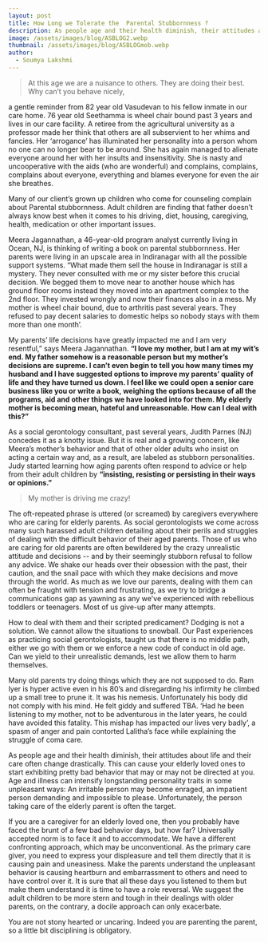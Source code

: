 ```yaml
---
layout: post
title: How Long we Tolerate the  Parental Stubbornness ?
description: As people age and their health diminish, their attitudes about life and their care often change drastically. This can cause your elderly loved ones to start exhibiting pretty bad behavior that may or may not be directed at you.
image: /assets/images/blog/ASBLOG2.webp
thumbnail: /assets/images/blog/ASBLOGmob.webp
author:
  - Soumya Lakshmi
---
```



> At this age we are a nuisance to others. They are doing their best.  Why can’t you behave nicely,

a gentle reminder from 82 year old Vasudevan to his fellow inmate in our care home.  76 year old Seethamma is wheel chair bound past 3 years and lives in our care facility. A retiree from the agricultural university as a professor made her think that others are all subservient to her whims and fancies. Her ‘arrogance’ has illuminated her personality into a person whom no one can no longer bear to be around. She has again managed to alienate everyone around her with her insults and insensitivity. She is nasty and uncooperative with the aids (who are wonderful) and complains, complains, complains about everyone, everything and blames everyone for even the air she breathes.

Many of our client’s grown up children who come for counseling complain about Parental stubbornness. Adult children are finding that father doesn’t always know best when it comes to his driving, diet, housing, caregiving, health, medication or other important issues. 

Meera Jagannathan, a 46-year-old program analyst currently living in Ocean, NJ, is thinking of writing a book on parental stubbornness. Her parents were living in an upscale area in Indiranagar with all the possible support systems. “What made them sell the house in Indiranagar is still a mystery. They never consulted with me or my sister before this crucial decision.  We  begged them to move near to another house which has ground floor rooms instead they moved into an apartment complex to the 2nd floor. They invested wrongly and now their finances also in a mess. My mother is wheel chair bound, due to arthritis past several years.  They refused to pay decent salaries to domestic helps so nobody stays with them more than one month’. 

My parents’ life decisions have greatly impacted me and I am very resentful,” says Meera Jagannathan. **“I love my mother, but I am at my wit’s end. My father somehow is a reasonable person but my mother’s decisions are supreme. I can’t even begin to tell you how many times my husband and I have suggested options to improve my parents’ quality of life and they have turned us down. I feel like we could open a senior care business like you or write a book, weighing the options because of all the programs, aid and other things we have looked into for them. My elderly mother is becoming mean, hateful and unreasonable. How can I deal with this?”**

As a social gerontology consultant, past several years, Judith Parnes (NJ) concedes it as a knotty issue. But it is real and a growing concern, like Meera’s mother’s behavior and that of other older adults who insist on acting a certain way and, as a result, are labeled as stubborn personalities. Judy started learning how aging parents often respond to advice or help from their adult children by **“insisting, resisting or persisting in their ways or opinions.”**

> My mother is driving me crazy!

The oft-repeated phrase is uttered (or screamed) by caregivers everywhere who are caring for elderly parents.  As social gerontologists we come across many such harassed adult children detailing about their perils and struggles of dealing with the difficult behavior of their aged parents. Those of us who are caring for old parents are often bewildered by the crazy unrealistic attitude and decisions -- and by their seemingly stubborn refusal to follow any advice. We shake our heads over their obsession with the past, their caution, and the snail pace with which they make decisions and move through the world. As much as we love our parents, dealing with them can often be fraught with tension and frustrating, as we try to bridge a communications gap as yawning as any we've experienced with rebellious toddlers or teenagers. Most of us give-up after many attempts. 

How to deal with them and their scripted predicament? Dodging is not a solution. We cannot allow the situations to snowball. Our Past experiences as practicing social gerontologists, taught us that there is no middle path, either we go with them or we enforce a new code of conduct in old age. Can we yield to their unrealistic demands, lest we allow them to harm themselves.  

Many old parents try doing things which they are not supposed to do. Ram Iyer is hyper active even in his 80’s and disregarding his infirmity he climbed up a small tree to prune it. It was his nemesis. Unfortunately his body did not comply with his mind. He felt giddy and suffered TBA. ‘Had he been listening to my mother, not to be adventurous in the later years, he could have avoided this fatality. This mishap has impacted our lives very badly’, a spasm of anger and pain contorted Lalitha’s face while explaining the struggle of coma care.     

As people age and their health diminish, their attitudes about life and their care often change drastically. This can cause your elderly loved ones to start exhibiting pretty bad behavior that may or may not be directed at you. Age and illness can intensify longstanding personality traits in some unpleasant ways: An irritable person may become enraged, an impatient person demanding and impossible to please. Unfortunately, the person taking care of the elderly parent is often the target. 

If you are a caregiver for an elderly loved one, then you probably have faced the brunt of a few bad behavior days, but how far?  Universally accepted norm is to face it and to accommodate.  We have a different confronting approach, which may be unconventional. As the primary care giver, you need to express your displeasure and tell them directly that it is causing pain and uneasiness.  Make the parents understand the unpleasant behavior is causing heartburn and embarrassment to others and need to have control over it. It is sure that all these days you listened to them but make them understand it is time to have a role reversal. We suggest the adult children to be more stern and tough in their dealings with older parents, on the contrary, a docile approach can only exacerbate. 

You are not stony hearted or uncaring. Indeed you are parenting the parent, so a little bit disciplining is obligatory. 
